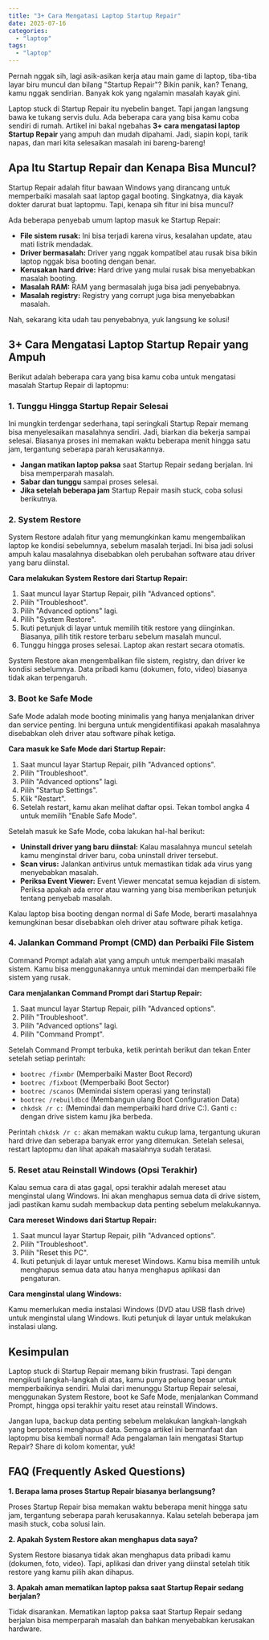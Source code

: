 ```yaml
---
title: "3+ Cara Mengatasi Laptop Startup Repair"
date: 2025-07-16
categories: 
  - "laptop"
tags: 
  - "laptop"
---
```


Pernah nggak sih, lagi asik-asikan kerja atau main game di laptop, tiba-tiba layar biru muncul dan bilang "Startup Repair"? Bikin panik, kan? Tenang, kamu nggak sendirian. Banyak kok yang ngalamin masalah kayak gini.

Laptop stuck di Startup Repair itu nyebelin banget. Tapi jangan langsung bawa ke tukang servis dulu. Ada beberapa cara yang bisa kamu coba sendiri di rumah. Artikel ini bakal ngebahas **3+ cara mengatasi laptop Startup Repair** yang ampuh dan mudah dipahami. Jadi, siapin kopi, tarik napas, dan mari kita selesaikan masalah ini bareng-bareng!

## Apa Itu Startup Repair dan Kenapa Bisa Muncul?

Startup Repair adalah fitur bawaan Windows yang dirancang untuk memperbaiki masalah saat laptop gagal booting. Singkatnya, dia kayak dokter darurat buat laptopmu. Tapi, kenapa sih fitur ini bisa muncul?

Ada beberapa penyebab umum laptop masuk ke Startup Repair:

- **File sistem rusak:** Ini bisa terjadi karena virus, kesalahan update, atau mati listrik mendadak.
- **Driver bermasalah:** Driver yang nggak kompatibel atau rusak bisa bikin laptop nggak bisa booting dengan benar.
- **Kerusakan hard drive:** Hard drive yang mulai rusak bisa menyebabkan masalah booting.
- **Masalah RAM:** RAM yang bermasalah juga bisa jadi penyebabnya.
- **Masalah registry:** Registry yang corrupt juga bisa menyebabkan masalah.

Nah, sekarang kita udah tau penyebabnya, yuk langsung ke solusi!

## 3+ Cara Mengatasi Laptop Startup Repair yang Ampuh

Berikut adalah beberapa cara yang bisa kamu coba untuk mengatasi masalah Startup Repair di laptopmu:

### 1\. Tunggu Hingga Startup Repair Selesai

Ini mungkin terdengar sederhana, tapi seringkali Startup Repair memang bisa menyelesaikan masalahnya sendiri. Jadi, biarkan dia bekerja sampai selesai. Biasanya proses ini memakan waktu beberapa menit hingga satu jam, tergantung seberapa parah kerusakannya.

- **Jangan matikan laptop paksa** saat Startup Repair sedang berjalan. Ini bisa memperparah masalah.
- **Sabar dan tunggu** sampai proses selesai.
- **Jika setelah beberapa jam** Startup Repair masih stuck, coba solusi berikutnya.

### 2\. System Restore

System Restore adalah fitur yang memungkinkan kamu mengembalikan laptop ke kondisi sebelumnya, sebelum masalah terjadi. Ini bisa jadi solusi ampuh kalau masalahnya disebabkan oleh perubahan software atau driver yang baru diinstal.

**Cara melakukan System Restore dari Startup Repair:**

1. Saat muncul layar Startup Repair, pilih "Advanced options".
2. Pilih "Troubleshoot".
3. Pilih "Advanced options" lagi.
4. Pilih "System Restore".
5. Ikuti petunjuk di layar untuk memilih titik restore yang diinginkan. Biasanya, pilih titik restore terbaru sebelum masalah muncul.
6. Tunggu hingga proses selesai. Laptop akan restart secara otomatis.

System Restore akan mengembalikan file sistem, registry, dan driver ke kondisi sebelumnya. Data pribadi kamu (dokumen, foto, video) biasanya tidak akan terpengaruh.

### 3\. Boot ke Safe Mode

Safe Mode adalah mode booting minimalis yang hanya menjalankan driver dan service penting. Ini berguna untuk mengidentifikasi apakah masalahnya disebabkan oleh driver atau software pihak ketiga.

**Cara masuk ke Safe Mode dari Startup Repair:**

1. Saat muncul layar Startup Repair, pilih "Advanced options".
2. Pilih "Troubleshoot".
3. Pilih "Advanced options" lagi.
4. Pilih "Startup Settings".
5. Klik "Restart".
6. Setelah restart, kamu akan melihat daftar opsi. Tekan tombol angka 4 untuk memilih "Enable Safe Mode".

Setelah masuk ke Safe Mode, coba lakukan hal-hal berikut:

- **Uninstall driver yang baru diinstal:** Kalau masalahnya muncul setelah kamu menginstal driver baru, coba uninstall driver tersebut.
- **Scan virus:** Jalankan antivirus untuk memastikan tidak ada virus yang menyebabkan masalah.
- **Periksa Event Viewer:** Event Viewer mencatat semua kejadian di sistem. Periksa apakah ada error atau warning yang bisa memberikan petunjuk tentang penyebab masalah.

Kalau laptop bisa booting dengan normal di Safe Mode, berarti masalahnya kemungkinan besar disebabkan oleh driver atau software pihak ketiga.

### 4\. Jalankan Command Prompt (CMD) dan Perbaiki File Sistem

Command Prompt adalah alat yang ampuh untuk memperbaiki masalah sistem. Kamu bisa menggunakannya untuk memindai dan memperbaiki file sistem yang rusak.

**Cara menjalankan Command Prompt dari Startup Repair:**

1. Saat muncul layar Startup Repair, pilih "Advanced options".
2. Pilih "Troubleshoot".
3. Pilih "Advanced options" lagi.
4. Pilih "Command Prompt".

Setelah Command Prompt terbuka, ketik perintah berikut dan tekan Enter setelah setiap perintah:

- `bootrec /fixmbr` (Memperbaiki Master Boot Record)
- `bootrec /fixboot` (Memperbaiki Boot Sector)
- `bootrec /scanos` (Memindai sistem operasi yang terinstal)
- `bootrec /rebuildbcd` (Membangun ulang Boot Configuration Data)
- `chkdsk /r c:` (Memindai dan memperbaiki hard drive C:). Ganti `c:` dengan drive sistem kamu jika berbeda.

Perintah `chkdsk /r c:` akan memakan waktu cukup lama, tergantung ukuran hard drive dan seberapa banyak error yang ditemukan. Setelah selesai, restart laptopmu dan lihat apakah masalahnya sudah teratasi.

### 5\. Reset atau Reinstall Windows (Opsi Terakhir)

Kalau semua cara di atas gagal, opsi terakhir adalah mereset atau menginstal ulang Windows. Ini akan menghapus semua data di drive sistem, jadi pastikan kamu sudah membackup data penting sebelum melakukannya.

**Cara mereset Windows dari Startup Repair:**

1. Saat muncul layar Startup Repair, pilih "Advanced options".
2. Pilih "Troubleshoot".
3. Pilih "Reset this PC".
4. Ikuti petunjuk di layar untuk mereset Windows. Kamu bisa memilih untuk menghapus semua data atau hanya menghapus aplikasi dan pengaturan.

**Cara menginstal ulang Windows:**

Kamu memerlukan media instalasi Windows (DVD atau USB flash drive) untuk menginstal ulang Windows. Ikuti petunjuk di layar untuk melakukan instalasi ulang.

## Kesimpulan

Laptop stuck di Startup Repair memang bikin frustrasi. Tapi dengan mengikuti langkah-langkah di atas, kamu punya peluang besar untuk memperbaikinya sendiri. Mulai dari menunggu Startup Repair selesai, menggunakan System Restore, boot ke Safe Mode, menjalankan Command Prompt, hingga opsi terakhir yaitu reset atau reinstall Windows.

Jangan lupa, backup data penting sebelum melakukan langkah-langkah yang berpotensi menghapus data. Semoga artikel ini bermanfaat dan laptopmu bisa kembali normal! Ada pengalaman lain mengatasi Startup Repair? Share di kolom komentar, yuk!

## FAQ (Frequently Asked Questions)

**1\. Berapa lama proses Startup Repair biasanya berlangsung?**

Proses Startup Repair bisa memakan waktu beberapa menit hingga satu jam, tergantung seberapa parah kerusakannya. Kalau setelah beberapa jam masih stuck, coba solusi lain.

**2\. Apakah System Restore akan menghapus data saya?**

System Restore biasanya tidak akan menghapus data pribadi kamu (dokumen, foto, video). Tapi, aplikasi dan driver yang diinstal setelah titik restore yang kamu pilih akan dihapus.

**3\. Apakah aman mematikan laptop paksa saat Startup Repair sedang berjalan?**

Tidak disarankan. Mematikan laptop paksa saat Startup Repair sedang berjalan bisa memperparah masalah dan bahkan menyebabkan kerusakan hardware.
